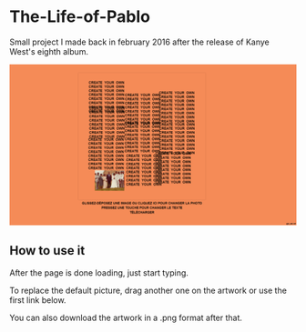 # The-Life-of-Pablo
Small project I made back in february 2016 after the release of Kanye West's eighth album.

![screenshot](images/screenshot.png)

## How to use it
After the page is done loading, just start typing.

To replace the default picture, drag another one on the artwork or use the first link below.

You can also download the artwork in a .png format after that.